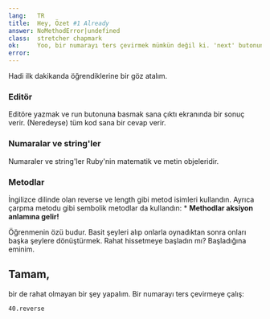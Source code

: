 ```yaml
---
lang:   TR
title:  Hey, Özet #1 Already
answer: NoMethodError|undefined
class:  stretcher chapmark
ok:     Yoo, bir numarayı ters çevirmek mümkün değil ki. 'next' butonuna bas
error:  
---
```


Hadi ilk dakikanda öğrendiklerine bir göz atalım.

### Editör
Editöre yazmak ve run butonuna basmak sana çıktı ekranında bir sonuç verir.
(Neredeyse) tüm kod sana bir cevap verir.

### Numaralar ve string'ler
Numaraler ve string'ler Ruby'nin matematik ve metin objeleridir.

### Metodlar  
İngilizce dilinde olan reverse ve length gibi metod isimleri kullandın. Ayrıca çarpma metodu
gibi sembolik metodlar da kullandın: \*
__Methodlar aksiyon anlamına gelir!__

Öğrenmenin özü budur. Basit şeyleri alıp onlarla oynadıktan sonra onları başka şeylere dönüştürmek.
Rahat hissetmeye başladın mı? Başladığına eminim.

## Tamam,
bir de rahat olmayan bir şey yapalım. Bir numarayı ters çevirmeye çalış:

    40.reverse
